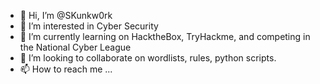 - 👋 Hi, I’m @SKunkw0rk
- 👀 I’m interested in Cyber Security
- 🌱 I’m currently learning on HacktheBox, TryHackme, and competing in the National Cyber League
- 💞️ I’m looking to collaborate on wordlists, rules, python scripts.
- 📫 How to reach me ...

<!---
SKunkw0rk/SKunkw0rk is a ✨ special ✨ repository because its `README.md` (this file) appears on your GitHub profile.
You can click the Preview link to take a look at your changes.
--->
